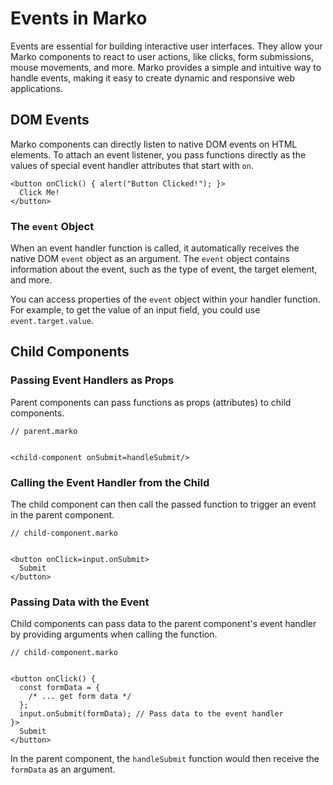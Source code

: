 # Events in Marko

Events are essential for building interactive user interfaces. They allow your Marko components to react to user actions, like clicks, form submissions, mouse movements, and more. Marko provides a simple and intuitive way to handle events, making it easy to create dynamic and responsive web applications.

## DOM Events

Marko components can directly listen to native DOM events on HTML elements. To attach an event listener, you pass functions directly as the values of special event handler attributes that start with `on`.

```marko
<button onClick() { alert("Button Clicked!"); }>
  Click Me!
</button>
```

### The `event` Object

When an event handler function is called, it automatically receives the native DOM `event` object as an argument. The `event` object contains information about the event, such as the type of event, the target element, and more.

You can access properties of the `event` object within your handler function. For example, to get the value of an input field, you could use `event.target.value`.

## Child Components

### Passing Event Handlers as Props

Parent components can pass functions as props (attributes) to child components.

```marko
// parent.marko


<child-component onSubmit=handleSubmit/>
```

### Calling the Event Handler from the Child

The child component can then call the passed function to trigger an event in the parent component.

```marko
// child-component.marko


<button onClick=input.onSubmit>
  Submit
</button>
```

### Passing Data with the Event

Child components can pass data to the parent component's event handler by providing arguments when calling the function.

```marko
// child-component.marko


<button onClick() {
  const formData = {
    /* ... get form data */
  };
  input.onSubmit(formData); // Pass data to the event handler
}>
  Submit
</button>
```

In the parent component, the `handleSubmit` function would then receive the `formData` as an argument.
